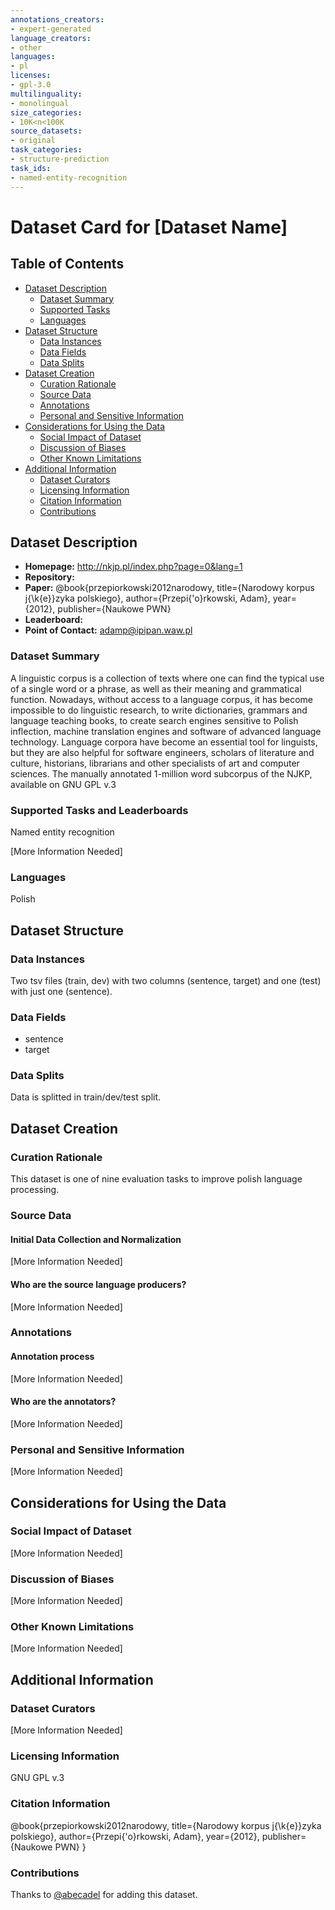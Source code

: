 ```yaml
---
annotations_creators:
- expert-generated
language_creators:
- other
languages:
- pl
licenses:
- gpl-3.0
multilinguality:
- monolingual
size_categories:
- 10K<n<100K
source_datasets:
- original
task_categories:
- structure-prediction
task_ids:
- named-entity-recognition
---
```


# Dataset Card for [Dataset Name]

## Table of Contents
- [Dataset Description](#dataset-description)
  - [Dataset Summary](#dataset-summary)
  - [Supported Tasks](#supported-tasks-and-leaderboards)
  - [Languages](#languages)
- [Dataset Structure](#dataset-structure)
  - [Data Instances](#data-instances)
  - [Data Fields](#data-instances)
  - [Data Splits](#data-instances)
- [Dataset Creation](#dataset-creation)
  - [Curation Rationale](#curation-rationale)
  - [Source Data](#source-data)
  - [Annotations](#annotations)
  - [Personal and Sensitive Information](#personal-and-sensitive-information)
- [Considerations for Using the Data](#considerations-for-using-the-data)
  - [Social Impact of Dataset](#social-impact-of-dataset)
  - [Discussion of Biases](#discussion-of-biases)
  - [Other Known Limitations](#other-known-limitations)
- [Additional Information](#additional-information)
  - [Dataset Curators](#dataset-curators)
  - [Licensing Information](#licensing-information)
  - [Citation Information](#citation-information)
  - [Contributions](#contributions)

## Dataset Description

- **Homepage:**
http://nkjp.pl/index.php?page=0&lang=1
- **Repository:**
- **Paper:**
@book{przepiorkowski2012narodowy,
title={Narodowy korpus j{\k{e}}zyka polskiego},
author={Przepi{\'o}rkowski, Adam},
year={2012},
publisher={Naukowe PWN}
- **Leaderboard:**
- **Point of Contact:**
adamp@ipipan.waw.pl

### Dataset Summary

A linguistic corpus is a collection of texts where one can find the typical use of a single word or a phrase, as well as their meaning and grammatical function. Nowadays, without access to a language corpus, it has become impossible to do linguistic research, to write dictionaries, grammars and language teaching books, to create search engines sensitive to Polish inflection, machine translation engines and software of advanced language technology. Language corpora have become an essential tool for linguists, but they are also helpful for software engineers, scholars of literature and culture, historians, librarians and other specialists of art and computer sciences.
The manually annotated 1-million word subcorpus of the NJKP, available on GNU GPL v.3

### Supported Tasks and Leaderboards

Named entity recognition

[More Information Needed]

### Languages

Polish

## Dataset Structure

### Data Instances

Two tsv files (train, dev) with two columns (sentence, target) and one (test) with just one (sentence). 

### Data Fields

- sentence
- target

### Data Splits

Data is splitted in train/dev/test split.

## Dataset Creation

### Curation Rationale

This dataset is one of nine evaluation tasks to improve polish language processing.

### Source Data

#### Initial Data Collection and Normalization

[More Information Needed]

#### Who are the source language producers?

[More Information Needed]

### Annotations

#### Annotation process

[More Information Needed]

#### Who are the annotators?

[More Information Needed]

### Personal and Sensitive Information

[More Information Needed]

## Considerations for Using the Data

### Social Impact of Dataset

[More Information Needed]

### Discussion of Biases

[More Information Needed]

### Other Known Limitations

[More Information Needed]

## Additional Information

### Dataset Curators

[More Information Needed]

### Licensing Information

GNU GPL v.3

### Citation Information

@book{przepiorkowski2012narodowy,
title={Narodowy korpus j{\k{e}}zyka polskiego},
author={Przepi{\'o}rkowski, Adam},
year={2012},
publisher={Naukowe PWN}
}

### Contributions

Thanks to [@abecadel](https://github.com/abecadel) for adding this dataset.